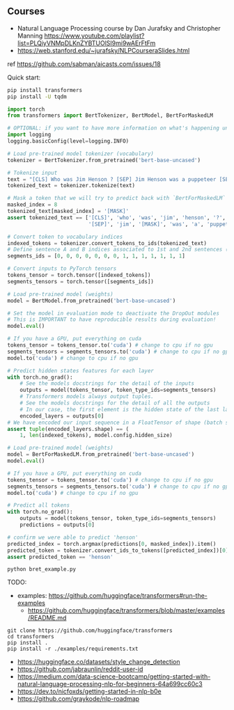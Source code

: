 ## Courses

- Natural Language Processing course by Dan Jurafsky and Christopher Manning https://www.youtube.com/playlist?list=PLQiyVNMpDLKnZYBTUOlSI9mi9wAErFtFm
- https://web.stanford.edu/~jurafsky/NLPCourseraSlides.html


ref https://github.com/sabman/aicasts.com/issues/18


Quick start:
```sh
pip install transformers
pip install -U tqdm
```

```python
import torch
from transformers import BertTokenizer, BertModel, BertForMaskedLM

# OPTIONAL: if you want to have more information on what's happening under the hood, activate the logger as follows
import logging
logging.basicConfig(level=logging.INFO)

# Load pre-trained model tokenizer (vocabulary)
tokenizer = BertTokenizer.from_pretrained('bert-base-uncased')

# Tokenize input
text = "[CLS] Who was Jim Henson ? [SEP] Jim Henson was a puppeteer [SEP]"
tokenized_text = tokenizer.tokenize(text)

# Mask a token that we will try to predict back with `BertForMaskedLM`
masked_index = 8
tokenized_text[masked_index] = '[MASK]'
assert tokenized_text == ['[CLS]', 'who', 'was', 'jim', 'henson', '?',
                          '[SEP]', 'jim', '[MASK]', 'was', 'a', 'puppet', '##eer', '[SEP]']

# Convert token to vocabulary indices
indexed_tokens = tokenizer.convert_tokens_to_ids(tokenized_text)
# Define sentence A and B indices associated to 1st and 2nd sentences (see paper)
segments_ids = [0, 0, 0, 0, 0, 0, 0, 1, 1, 1, 1, 1, 1, 1]

# Convert inputs to PyTorch tensors
tokens_tensor = torch.tensor([indexed_tokens])
segments_tensors = torch.tensor([segments_ids])

# Load pre-trained model (weights)
model = BertModel.from_pretrained('bert-base-uncased')

# Set the model in evaluation mode to deactivate the DropOut modules
# This is IMPORTANT to have reproducible results during evaluation!
model.eval()

# If you have a GPU, put everything on cuda
tokens_tensor = tokens_tensor.to('cuda') # change to cpu if no gpu
segments_tensors = segments_tensors.to('cuda') # change to cpu if no gpu
model.to('cuda') # change to cpu if no gpu

# Predict hidden states features for each layer
with torch.no_grad():
    # See the models docstrings for the detail of the inputs
    outputs = model(tokens_tensor, token_type_ids=segments_tensors)
    # Transformers models always output tuples.
    # See the models docstrings for the detail of all the outputs
    # In our case, the first element is the hidden state of the last layer of the Bert model
    encoded_layers = outputs[0]
# We have encoded our input sequence in a FloatTensor of shape (batch size, sequence length, model hidden dimension)
assert tuple(encoded_layers.shape) == (
    1, len(indexed_tokens), model.config.hidden_size)

# Load pre-trained model (weights)
model = BertForMaskedLM.from_pretrained('bert-base-uncased')
model.eval()

# If you have a GPU, put everything on cuda
tokens_tensor = tokens_tensor.to('cuda') # change to cpu if no gpu
segments_tensors = segments_tensors.to('cuda') # change to cpu if no gpu
model.to('cuda') # change to cpu if no gpu

# Predict all tokens
with torch.no_grad():
    outputs = model(tokens_tensor, token_type_ids=segments_tensors)
    predictions = outputs[0]

# confirm we were able to predict 'henson'
predicted_index = torch.argmax(predictions[0, masked_index]).item()
predicted_token = tokenizer.convert_ids_to_tokens([predicted_index])[0]
assert predicted_token == 'henson'
```

```
python bret_example.py
```

TODO:
* examples: https://github.com/huggingface/transformers#run-the-examples
  * https://github.com/huggingface/transformers/blob/master/examples/README.md


```
git clone https://github.com/huggingface/transformers
cd transformers
pip install .
pip install -r ./examples/requirements.txt
```

- https://huggingface.co/datasets/style_change_detection
- https://github.com/jabraunlin/reddit-user-id
- https://medium.com/data-science-bootcamp/getting-started-with-natural-language-processing-nlp-for-beginners-64a699cc60c3
- https://dev.to/nicfoxds/getting-started-in-nlp-b0e
- https://github.com/graykode/nlp-roadmap